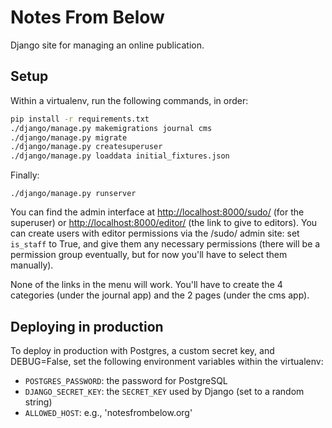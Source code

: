 Notes From Below
================

Django site for managing an online publication.

## Setup

Within a virtualenv, run the following commands, in order:

```bash
pip install -r requirements.txt
./django/manage.py makemigrations journal cms
./django/manage.py migrate
./django/manage.py createsuperuser
./django/manage.py loaddata initial_fixtures.json
```

Finally:

`./django/manage.py runserver`

You can find the admin interface at <http://localhost:8000/sudo/> (for the
superuser) or <http://localhost:8000/editor/> (the link to give to editors).
You can create users with editor permissions via the /sudo/ admin site:
set `is_staff` to True, and give them any necessary permissions (there will
be a permission group eventually, but for now you'll have to select them
manually).

None of the links in the menu will work. You'll have to create the 4 categories
(under the journal app) and the 2 pages (under the cms app).

## Deploying in production

To deploy in production with Postgres, a custom secret key, and DEBUG=False,
set the following environment variables within the virtualenv:

* `POSTGRES_PASSWORD`: the password for PostgreSQL
* `DJANGO_SECRET_KEY`: the `SECRET_KEY` used by Django (set to a random string)
* `ALLOWED_HOST`: e.g., 'notesfrombelow.org'

